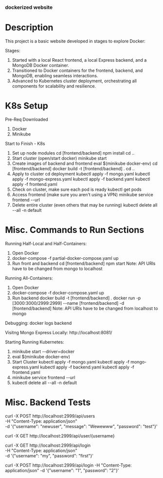### dockerized website

# Description

This project is a basic website developed in stages to explore Docker:

Stages:

1. Started with a local React frontend, a local Express backend, and a MongoDB Docker container.
2. Transitioned to Docker containers for the frontend, backend, and MongoDB, enabling seamless interactions.
3. Advanced to Kubernetes cluster deployment, orchestrating all components for scalability and resilience.


# K8s Setup

Pre-Req Downloaded
1. Docker
2. Minikube

Start to Finish - K8s
1. Set up node modules
    cd [frontend/backend]
    npm install
    cd ..
2. Start cluster
    (open/start docker) 
    minikube start
3. Create images of backend and frontend
    eval $(minikube docker-env)
    cd [frontend/backend]
    docker build -t [frontend/backend] .
    cd ..
4. Apply to cluster
    cd deployment
    kubectl apply -f mongo.yaml
    kubectl apply -f mongo-express.yaml
    kubectl apply -f backend.yaml
    kubectl apply -f frontend.yaml
5. Check on cluster, make sure each pod is ready
    kubectl get pods
6. Access frontend (make sure you aren't using a VPN)
    minikube service frontend --url
7. Delete entire cluster (even others that may be running)
    kubectl delete all --all -n default


# Misc. Commands to Run Sections

Running Half-Local and Half-Containers:
1. Open Docker
2. docker-compose -f partial-docker-compose.yaml up
3. Run front and backend
    cd [frontend/backend]
    npm start
Note: API URls have to be changed from mongo to localhost

Running All-Containers:
1. Open Docker
2. docker-compose -f docker-compose.yaml up
3. Run backend
    docker build -t [frontend/backend] .
    docker run -p [3000:3000/2999:2999] --name [frontend/backend] -d [frontend/backend]
Note: API URls have to be changed from localhost to mongo

Debugging: docker logs backend

Visitng Mongo Express Locally: http://localhost:8081/

Starting Running Kubernetes:
1. minikube start --driver=docker
2. eval $(minikube docker-env)
3.  Start Cluster
    kubectl apply -f mongo.yaml
    kubectl apply -f mongo-express.yaml
    kubectl apply -f backend.yaml
    kubectl apply -f frontend.yaml
4. minikube service frontend --url
5. kubectl delete all --all -n default

# Misc. Backend Tests

curl -X POST http://localhost:2999/api/users \
-H "Content-Type: application/json" \
-d '{"username": "newuser", "message": "Wewewww", "password": "test"}'

curl -X GET http://localhost:2999/api/user/{username}


curl -X GET http://localhost:2999/api/login \
-H "Content-Type: application/json" \
-d '{"username": "my", "password": "first"}'

curl -X POST http://localhost:2999/api/login -H "Content-Type: application/json" -d '{"username": "1", "password": "2"}'

